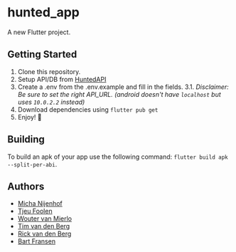 # hunted_app

A new Flutter project.

## Getting Started
1. Clone this repository.
2. Setup API/DB from [HuntedAPI](https://github.com/tjeufoolen/Hunted-api)
3. Create a .env from the .env.example and fill in the fields.
3.1. *Disclaimer: Be sure to set the right API_URL. (android doesn't have `localhost` but uses `10.0.2.2` instead)*
4. Download dependencies using `flutter pub get`
5. Enjoy! :tada:

## Building
To build an apk of your app use the following command: `flutter build apk --split-per-abi`.

## Authors
- [Micha Nijenhof](https://github.com/nijenhof)
- [Tjeu Foolen](https://github.com/tjeufoolen)
- [Wouter van Mierlo](https://github.com/wvm28)
- [Tim van den Berg](https://github.com/timvandenber9)
- [Rick van den Berg](https://github.com/thatoneguyrick)
- [Bart Fransen](https://github.com/Bartf6)